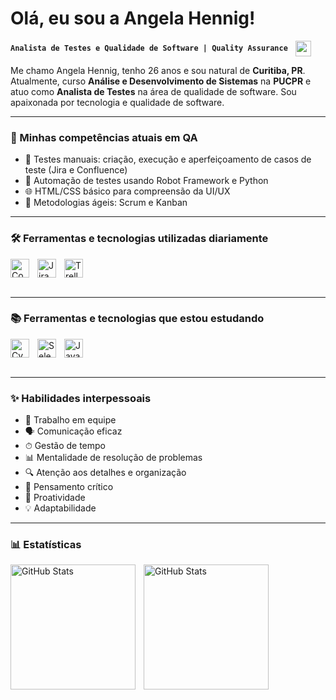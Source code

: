 # Olá, eu sou a Angela Hennig!
<span>
  <strong><code>Analista de Testes e Qualidade de Software | Quality Assurance</code></strong>
  <img
    src="https://media.tenor.com/hf_R_l24--sAAAAi/cat-meme-laptop.gif"
    width="25px"
    style="vertical-align: middle; margin-left: 8px;"
  />
</span>

Me chamo Angela Hennig, tenho 26 anos e sou natural de **Curitiba, PR**. Atualmente, curso **Análise e Desenvolvimento de Sistemas** na **PUCPR** e atuo como **Analista de Testes** na área de qualidade de software. Sou apaixonada por tecnologia e qualidade de software.

---

### 🔧 Minhas competências atuais em QA

- 🧪 Testes manuais: criação, execução e aperfeiçoamento de casos de teste (Jira e Confluence)  
- 🤖 Automação de testes usando Robot Framework e Python  
- 🌐 HTML/CSS básico para compreensão da UI/UX  
- 📌 Metodologias ágeis: Scrum e Kanban

---

### 🛠️ Ferramentas e tecnologias utilizadas diariamente

<img 
    align="left" 
    alt="Confluence" 
    title="Confluence"
    width="30px" 
    style="padding-right: 10px;" 
    src="https://cdn.jsdelivr.net/gh/devicons/devicon@latest/icons/confluence/confluence-original.svg" 
/>
<img 
    align="left" 
    alt="Jira" 
    title="Jira"
    width="30px" 
    style="padding-right: 10px;" 
    src="https://cdn.jsdelivr.net/gh/devicons/devicon@latest/icons/jira/jira-original.svg" 
/>
<img 
    align="left" 
    alt="Trello" 
    title="Trello"
    width="30px" 
    style="padding-right: 10px;" 
    src="https://cdn.jsdelivr.net/gh/devicons/devicon@latest/icons/trello/trello-original.svg" 
/>

<br clear="left"/>
<br/>

---

### 📚 Ferramentas e tecnologias que estou estudando

<img 
    align="left" 
    alt="Cypress" 
    title="Cypress"
    width="30px" 
    style="padding-right: 10px;" 
    src="https://cdn.jsdelivr.net/gh/devicons/devicon@latest/icons/cypressio/cypressio-original.svg" 
/>
<img 
    align="left" 
    alt="Selenium" 
    title="Selenium"
    width="30px" 
    style="padding-right: 10px;" 
    src="https://cdn.jsdelivr.net/gh/devicons/devicon@latest/icons/selenium/selenium-original.svg" 
/>
<img 
    align="left" 
    alt="JavaScript" 
    title="JavaScript"
    width="30px" 
    style="padding-right: 10px;" 
    src="https://cdn.jsdelivr.net/gh/devicons/devicon@latest/icons/javascript/javascript-plain.svg" 
/>

<br clear="left"/>
<br/>

---

### ✨ Habilidades interpessoais

- 🤝 Trabalho em equipe  
- 🗣 Comunicação eficaz  
- ⏱ Gestão de tempo  
- 📊 Mentalidade de resolução de problemas  
- 🔍 Atenção aos detalhes e organização  
- 🧠 Pensamento crítico  
- 🚀 Proatividade  
- 💡 Adaptabilidade  

---

### 📊 Estatísticas

<p>
  <img 
    align="left" 
    alt="GitHub Stats" 
    height="200" 
    style="padding-right: 10px;" 
    src="https://github-readme-stats.vercel.app/api?username=angelahennig&show_icons=true&theme=dracula&include_all_commits=true&locale=pt-br" 
  />

<img 
      align="left" 
      alt="GitHub Stats" 
      height="200" 
      src="https://github-readme-stats.vercel.app/api/top-langs/?username=angelahennig&theme=dracula&layout=compact&custom_title=Tecnologias&langs_count=9" 
/>
</p>
